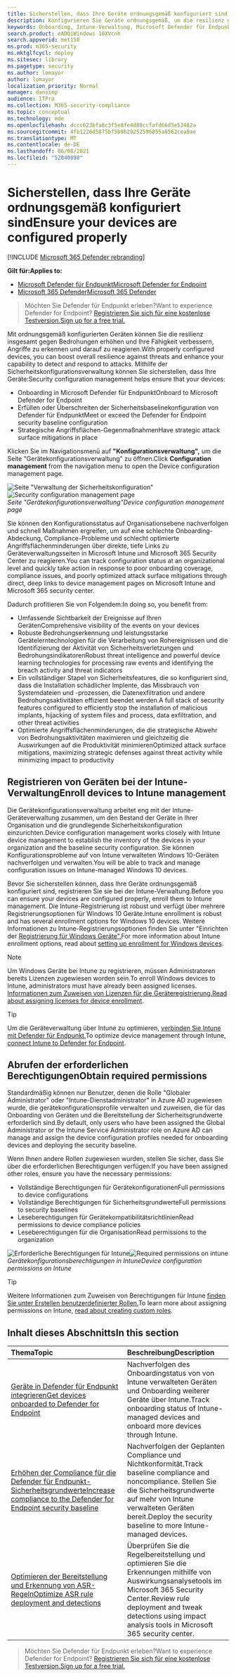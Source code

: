 ```yaml
---
title: Sicherstellen, dass Ihre Geräte ordnungsgemäß konfiguriert sind
description: Konfigurieren Sie Geräte ordnungsgemäß, um die resilienz gegenüber Bedrohungen insgesamt zu erhöhen und Ihre Fähigkeit, Angriffe zu erkennen und darauf zu reagieren, zu verbessern.
keywords: Onboarding, Intune-Verwaltung, Microsoft Defender für Endpunkt, Microsoft Defender, Windows Defender, Verringerung der Angriffsfläche, ASR, Sicherheitsgrundwerte
search.product: eADQiWindows 10XVcnh
search.appverid: met150
ms.prod: m365-security
ms.mktglfcycl: deploy
ms.sitesec: library
ms.pagetype: security
ms.author: lomayor
author: lomayor
localization_priority: Normal
manager: dansimp
audience: ITPro
ms.collection: M365-security-compliance
ms.topic: conceptual
ms.technology: mde
ms.openlocfilehash: dccc623bfa6c3f5e8fe4d88ccfafd66d3e53482a
ms.sourcegitcommit: 4fb1226d5875bf5b9b29252596855a6562cea9ae
ms.translationtype: MT
ms.contentlocale: de-DE
ms.lasthandoff: 06/08/2021
ms.locfileid: "52840898"
---
```

# <a name="ensure-your-devices-are-configured-properly"></a><span data-ttu-id="eba02-104">Sicherstellen, dass Ihre Geräte ordnungsgemäß konfiguriert sind</span><span class="sxs-lookup"><span data-stu-id="eba02-104">Ensure your devices are configured properly</span></span>

[!INCLUDE [Microsoft 365 Defender rebranding](../../includes/microsoft-defender.md)]

<span data-ttu-id="eba02-105">**Gilt für:**</span><span class="sxs-lookup"><span data-stu-id="eba02-105">**Applies to:**</span></span>
- [<span data-ttu-id="eba02-106">Microsoft Defender für Endpunkt</span><span class="sxs-lookup"><span data-stu-id="eba02-106">Microsoft Defender for Endpoint</span></span>](https://go.microsoft.com/fwlink/p/?linkid=2154037)
- [<span data-ttu-id="eba02-107">Microsoft 365 Defender</span><span class="sxs-lookup"><span data-stu-id="eba02-107">Microsoft 365 Defender</span></span>](https://go.microsoft.com/fwlink/?linkid=2118804)

><span data-ttu-id="eba02-108">Möchten Sie Defender für Endpunkt erleben?</span><span class="sxs-lookup"><span data-stu-id="eba02-108">Want to experience Defender for Endpoint?</span></span> [<span data-ttu-id="eba02-109">Registrieren Sie sich für eine kostenlose Testversion.</span><span class="sxs-lookup"><span data-stu-id="eba02-109">Sign up for a free trial.</span></span>](https://www.microsoft.com/microsoft-365/windows/microsoft-defender-atp?ocid=docs-wdatp-onboardconfigure-abovefoldlink)

<span data-ttu-id="eba02-110">Mit ordnungsgemäß konfigurierten Geräten können Sie die resilienz insgesamt gegen Bedrohungen erhöhen und Ihre Fähigkeit verbessern, Angriffe zu erkennen und darauf zu reagieren.</span><span class="sxs-lookup"><span data-stu-id="eba02-110">With properly configured devices, you can boost overall resilience against threats and enhance your capability to detect and respond to attacks.</span></span> <span data-ttu-id="eba02-111">Mithilfe der Sicherheitskonfigurationsverwaltung können Sie sicherstellen, dass Ihre Geräte:</span><span class="sxs-lookup"><span data-stu-id="eba02-111">Security configuration management helps ensure that your devices:</span></span>

- <span data-ttu-id="eba02-112">Onboarding in Microsoft Defender für Endpunkt</span><span class="sxs-lookup"><span data-stu-id="eba02-112">Onboard to Microsoft Defender for Endpoint</span></span>
- <span data-ttu-id="eba02-113">Erfüllen oder Überschreiten der Sicherheitsbaselinekonfiguration von Defender für Endpunkt</span><span class="sxs-lookup"><span data-stu-id="eba02-113">Meet or exceed the Defender for Endpoint security baseline configuration</span></span>
- <span data-ttu-id="eba02-114">Strategische Angriffsflächen-Gegenmaßnahmen</span><span class="sxs-lookup"><span data-stu-id="eba02-114">Have strategic attack surface mitigations in place</span></span>

<span data-ttu-id="eba02-115">Klicken Sie im Navigationsmenü auf **"Konfigurationsverwaltung",** um die Seite "Gerätekonfigurationsverwaltung" zu öffnen.</span><span class="sxs-lookup"><span data-stu-id="eba02-115">Click **Configuration management** from the navigation menu to open the Device configuration management page.</span></span>

<span data-ttu-id="eba02-116">![Seite "Verwaltung der Sicherheitskonfiguration"](images/secconmgmt_main.png)</span><span class="sxs-lookup"><span data-stu-id="eba02-116">![Security configuration management page](images/secconmgmt_main.png)</span></span><br>
<span data-ttu-id="eba02-117">*Seite "Gerätekonfigurationsverwaltung"*</span><span class="sxs-lookup"><span data-stu-id="eba02-117">*Device configuration management page*</span></span>

<span data-ttu-id="eba02-118">Sie können den Konfigurationsstatus auf Organisationsebene nachverfolgen und schnell Maßnahmen ergreifen, um auf eine schlechte Onboarding-Abdeckung, Compliance-Probleme und schlecht optimierte Angriffsflächenminderungen über direkte, tiefe Links zu Geräteverwaltungsseiten in Microsoft Intune und Microsoft 365 Security Center zu reagieren.</span><span class="sxs-lookup"><span data-stu-id="eba02-118">You can track configuration status at an organizational level and quickly take action in response to poor onboarding coverage, compliance issues, and poorly optimized attack surface mitigations through direct, deep links to device management pages on Microsoft Intune and Microsoft 365 security center.</span></span>

<span data-ttu-id="eba02-119">Dadurch profitieren Sie von Folgendem:</span><span class="sxs-lookup"><span data-stu-id="eba02-119">In doing so, you benefit from:</span></span>
- <span data-ttu-id="eba02-120">Umfassende Sichtbarkeit der Ereignisse auf Ihren Geräten</span><span class="sxs-lookup"><span data-stu-id="eba02-120">Comprehensive visibility of the events on your devices</span></span>
- <span data-ttu-id="eba02-121">Robuste Bedrohungserkennung und leistungsstarke Gerätelerntechnologien für die Verarbeitung von Rohereignissen und die Identifizierung der Aktivität von Sicherheitsverletzungen und Bedrohungsindikatoren</span><span class="sxs-lookup"><span data-stu-id="eba02-121">Robust threat intelligence and powerful device learning technologies for processing raw events and identifying the breach activity and threat indicators</span></span>
- <span data-ttu-id="eba02-122">Ein vollständiger Stapel von Sicherheitsfeatures, die so konfiguriert sind, dass die Installation schädlicher Implente, das Missbrauch von Systemdateien und -prozessen, die Datenexfiltration und andere Bedrohungsaktivitäten effizient beendet werden.</span><span class="sxs-lookup"><span data-stu-id="eba02-122">A full stack of security features configured to efficiently stop the installation of malicious implants, hijacking of system files and process, data exfiltration, and other threat activities</span></span>
- <span data-ttu-id="eba02-123">Optimierte Angriffsflächenminderungen, die die strategische Abwehr von Bedrohungsaktivitäten maximieren und gleichzeitig die Auswirkungen auf die Produktivität minimieren</span><span class="sxs-lookup"><span data-stu-id="eba02-123">Optimized attack surface mitigations, maximizing strategic defenses against threat activity while minimizing impact to productivity</span></span>

## <a name="enroll-devices-to-intune-management"></a><span data-ttu-id="eba02-124">Registrieren von Geräten bei der Intune-Verwaltung</span><span class="sxs-lookup"><span data-stu-id="eba02-124">Enroll devices to Intune management</span></span>

<span data-ttu-id="eba02-125">Die Gerätekonfigurationsverwaltung arbeitet eng mit der Intune-Geräteverwaltung zusammen, um den Bestand der Geräte in Ihrer Organisation und die grundlegende Sicherheitskonfiguration einzurichten.</span><span class="sxs-lookup"><span data-stu-id="eba02-125">Device configuration management works closely with Intune device management to establish the inventory of the devices in your organization and the baseline security configuration.</span></span> <span data-ttu-id="eba02-126">Sie können Konfigurationsprobleme auf von Intune verwalteten Windows 10-Geräten nachverfolgen und verwalten.</span><span class="sxs-lookup"><span data-stu-id="eba02-126">You will be able to track and manage configuration issues on Intune-managed Windows 10 devices.</span></span>

<span data-ttu-id="eba02-127">Bevor Sie sicherstellen können, dass Ihre Geräte ordnungsgemäß konfiguriert sind, registrieren Sie sie bei der Intune-Verwaltung.</span><span class="sxs-lookup"><span data-stu-id="eba02-127">Before you can ensure your devices are configured properly, enroll them to Intune management.</span></span> <span data-ttu-id="eba02-128">Die Intune-Registrierung ist robust und verfügt über mehrere Registrierungsoptionen für Windows 10 Geräte.</span><span class="sxs-lookup"><span data-stu-id="eba02-128">Intune enrollment is robust and has several enrollment options for Windows 10 devices.</span></span> <span data-ttu-id="eba02-129">Weitere Informationen zu Intune-Registrierungsoptionen finden Sie unter "Einrichten der [Registrierung für Windows Geräte".](/intune/windows-enroll)</span><span class="sxs-lookup"><span data-stu-id="eba02-129">For more information about Intune enrollment options, read about [setting up enrollment for Windows devices](/intune/windows-enroll).</span></span>

>[!NOTE]
><span data-ttu-id="eba02-130">Um Windows Geräte bei Intune zu registrieren, müssen Administratoren bereits Lizenzen zugewiesen worden sein.</span><span class="sxs-lookup"><span data-stu-id="eba02-130">To enroll Windows devices to Intune, administrators must have already been assigned licenses.</span></span> <span data-ttu-id="eba02-131">[Informationen zum Zuweisen von Lizenzen für die Geräteregistrierung.](/intune/licenses-assign)</span><span class="sxs-lookup"><span data-stu-id="eba02-131">[Read about assigning licenses for device enrollment](/intune/licenses-assign).</span></span>

>[!TIP] 
><span data-ttu-id="eba02-132">Um die Geräteverwaltung über Intune zu optimieren, [verbinden Sie Intune mit Defender für Endpunkt.](/intune/advanced-threat-protection#enable-windows-defender-atp-in-intune)</span><span class="sxs-lookup"><span data-stu-id="eba02-132">To optimize device management through Intune, [connect Intune to Defender for Endpoint](/intune/advanced-threat-protection#enable-windows-defender-atp-in-intune).</span></span>

## <a name="obtain-required-permissions"></a><span data-ttu-id="eba02-133">Abrufen der erforderlichen Berechtigungen</span><span class="sxs-lookup"><span data-stu-id="eba02-133">Obtain required permissions</span></span>
<span data-ttu-id="eba02-134">Standardmäßig können nur Benutzer, denen die Rolle "Globaler Administrator" oder "Intune-Dienstadministrator" in Azure AD zugewiesen wurde, die gerätekonfigurationsprofile verwalten und zuweisen, die für das Onboarding von Geräten und die Bereitstellung der Sicherheitsgrundwerte erforderlich sind.</span><span class="sxs-lookup"><span data-stu-id="eba02-134">By default, only users who have been assigned the Global Administrator or the Intune Service Administrator role on Azure AD can manage and assign the device configuration profiles needed for onboarding devices and deploying the security baseline.</span></span>

<span data-ttu-id="eba02-135">Wenn Ihnen andere Rollen zugewiesen wurden, stellen Sie sicher, dass Sie über die erforderlichen Berechtigungen verfügen:</span><span class="sxs-lookup"><span data-stu-id="eba02-135">If you have been assigned other roles, ensure you have the necessary permissions:</span></span>

- <span data-ttu-id="eba02-136">Vollständige Berechtigungen für Gerätekonfigurationen</span><span class="sxs-lookup"><span data-stu-id="eba02-136">Full permissions to device configurations</span></span>
- <span data-ttu-id="eba02-137">Vollständige Berechtigungen für Sicherheitsgrundwerte</span><span class="sxs-lookup"><span data-stu-id="eba02-137">Full permissions to security baselines</span></span>
- <span data-ttu-id="eba02-138">Leseberechtigungen für Gerätekompatibilitätsrichtlinien</span><span class="sxs-lookup"><span data-stu-id="eba02-138">Read permissions to device compliance policies</span></span>
- <span data-ttu-id="eba02-139">Leseberechtigungen für die Organisation</span><span class="sxs-lookup"><span data-stu-id="eba02-139">Read permissions to the organization</span></span>

<span data-ttu-id="eba02-140">![Erforderliche Berechtigungen für Intune](images/secconmgmt_intune_permissions.png)</span><span class="sxs-lookup"><span data-stu-id="eba02-140">![Required permissions on intune](images/secconmgmt_intune_permissions.png)</span></span><br>
<span data-ttu-id="eba02-141">*Gerätekonfigurationsberechtigungen in Intune*</span><span class="sxs-lookup"><span data-stu-id="eba02-141">*Device configuration permissions on Intune*</span></span>

>[!TIP] 
><span data-ttu-id="eba02-142">Weitere Informationen zum Zuweisen von Berechtigungen für Intune [finden Sie unter Erstellen benutzerdefinierter Rollen.](/intune/create-custom-role#to-create-a-custom-role)</span><span class="sxs-lookup"><span data-stu-id="eba02-142">To learn more about assigning permissions on Intune, [read about creating custom roles](/intune/create-custom-role#to-create-a-custom-role).</span></span>

## <a name="in-this-section"></a><span data-ttu-id="eba02-143">Inhalt dieses Abschnitts</span><span class="sxs-lookup"><span data-stu-id="eba02-143">In this section</span></span>
<span data-ttu-id="eba02-144">Thema</span><span class="sxs-lookup"><span data-stu-id="eba02-144">Topic</span></span> | <span data-ttu-id="eba02-145">Beschreibung</span><span class="sxs-lookup"><span data-stu-id="eba02-145">Description</span></span>
:---|:---
[<span data-ttu-id="eba02-146">Geräte in Defender für Endpunkt integrieren</span><span class="sxs-lookup"><span data-stu-id="eba02-146">Get devices onboarded to Defender for Endpoint</span></span>](configure-machines-onboarding.md)| <span data-ttu-id="eba02-147">Nachverfolgen des Onboardingstatus von von Intune verwalteten Geräten und Onboarding weiterer Geräte über Intune.</span><span class="sxs-lookup"><span data-stu-id="eba02-147">Track onboarding status of Intune-managed devices and onboard more devices through Intune.</span></span> 
[<span data-ttu-id="eba02-148">Erhöhen der Compliance für die Defender für Endpunkt-Sicherheitsgrundwerte</span><span class="sxs-lookup"><span data-stu-id="eba02-148">Increase compliance to the Defender for Endpoint security baseline</span></span>](configure-machines-security-baseline.md) | <span data-ttu-id="eba02-149">Nachverfolgen der Geplanten Compliance und Nichtkonformität.</span><span class="sxs-lookup"><span data-stu-id="eba02-149">Track baseline compliance and noncompliance.</span></span> <span data-ttu-id="eba02-150">Stellen Sie die Sicherheitsgrundwerte auf mehr von Intune verwalteten Geräten bereit.</span><span class="sxs-lookup"><span data-stu-id="eba02-150">Deploy the security baseline to more Intune-managed devices.</span></span>
[<span data-ttu-id="eba02-151">Optimieren der Bereitstellung und Erkennung von ASR-Regeln</span><span class="sxs-lookup"><span data-stu-id="eba02-151">Optimize ASR rule deployment and detections</span></span>](configure-machines-asr.md) | <span data-ttu-id="eba02-152">Überprüfen Sie die Regelbereitstellung und optimieren Sie die Erkennungen mithilfe von Auswirkungsanalysetools im Microsoft 365 Security Center.</span><span class="sxs-lookup"><span data-stu-id="eba02-152">Review rule deployment and tweak detections using impact analysis tools in Microsoft 365 security center.</span></span>

><span data-ttu-id="eba02-153">Möchten Sie Defender für Endpunkt erleben?</span><span class="sxs-lookup"><span data-stu-id="eba02-153">Want to experience Defender for Endpoint?</span></span> [<span data-ttu-id="eba02-154">Registrieren Sie sich für eine kostenlose Testversion.</span><span class="sxs-lookup"><span data-stu-id="eba02-154">Sign up for a free trial.</span></span>](https://www.microsoft.com/microsoft-365/windows/microsoft-defender-atp?ocid=docs-wdatp-onboardconfigure-belowfoldlink)
